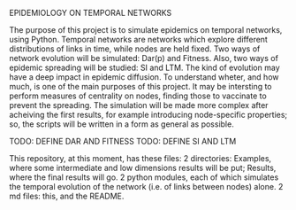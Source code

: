 EPIDEMIOLOGY ON TEMPORAL NETWORKS

The purpose of this project is to simulate epidemics on temporal networks, using Python.
Temporal networks are networks which explore different distributions of links in time, while nodes are held fixed.
Two ways of network evolution will be simulated: Dar(p) and Fitness. Also, two ways of epidemic spreading will be studied: SI and LTM.
The kind of evolution may have a deep impact in epidemic diffusion. To understand wheter, and how much, is one of the main purposes of this project.
It may be intersting to perform measures of centrality on nodes, finding those to vaccinate to prevent the spreading.
The simulation will be made more complex after acheiving the first results, for example introducing node-specific properties; so, the scripts will be written in a form as general as possible.

TODO: DEFINE DAR AND FITNESS
TODO: DEFINE SI AND LTM

This repository, at this moment, has these files:
2 directories: Examples, where some intermediate and low dimensions results will be put; Results, where the final results will go.
2 python modules, each of which simulates the temporal evolution of the network (i.e. of links between nodes) alone.
2 md files: this, and the README.
